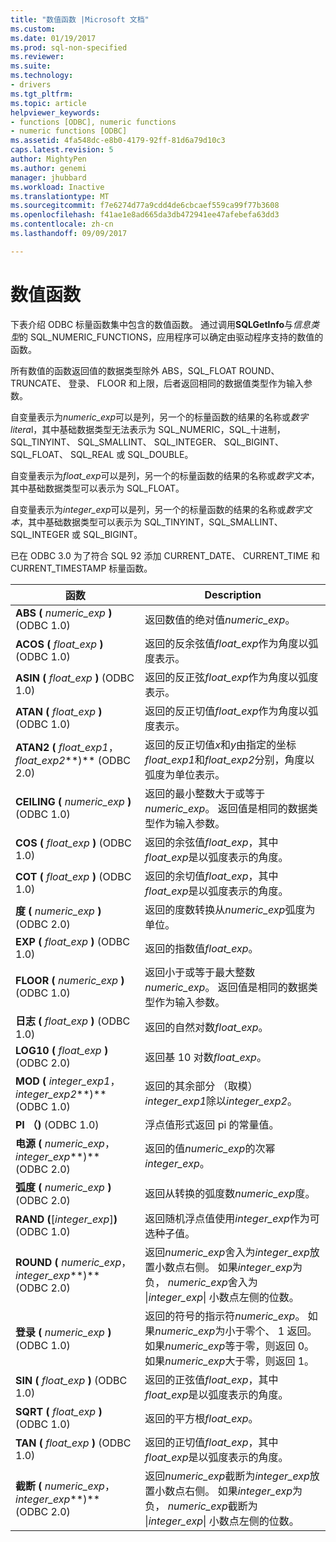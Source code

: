 ```yaml
---
title: "数值函数 |Microsoft 文档"
ms.custom: 
ms.date: 01/19/2017
ms.prod: sql-non-specified
ms.reviewer: 
ms.suite: 
ms.technology:
- drivers
ms.tgt_pltfrm: 
ms.topic: article
helpviewer_keywords:
- functions [ODBC], numeric functions
- numeric functions [ODBC]
ms.assetid: 4fa548dc-e8b0-4179-92ff-81d6a79d10c3
caps.latest.revision: 5
author: MightyPen
ms.author: genemi
manager: jhubbard
ms.workload: Inactive
ms.translationtype: MT
ms.sourcegitcommit: f7e6274d77a9cdd4de6cbcaef559ca99f77b3608
ms.openlocfilehash: f41ae1e8ad665da3db472941ee47afebefa63dd3
ms.contentlocale: zh-cn
ms.lasthandoff: 09/09/2017

---
```

# <a name="numeric-functions"></a>数值函数
下表介绍 ODBC 标量函数集中包含的数值函数。 通过调用**SQLGetInfo**与*信息类型*的 SQL_NUMERIC_FUNCTIONS，应用程序可以确定由驱动程序支持的数值的函数。  
  
 所有数值的函数返回值的数据类型除外 ABS，SQL_FLOAT ROUND、 TRUNCATE、 登录、 FLOOR 和上限，后者返回相同的数据值类型作为输入参数。  
  
 自变量表示为*numeric_exp*可以是列，另一个的标量函数的结果的名称或*数字 litera*l，其中基础数据类型无法表示为 SQL_NUMERIC，SQL_十进制，SQL_TINYINT、 SQL_SMALLINT、 SQL_INTEGER、 SQL_BIGINT、 SQL_FLOAT、 SQL_REAL 或 SQL_DOUBLE。  
  
 自变量表示为*float_exp*可以是列，另一个的标量函数的结果的名称或*数字文本*，其中基础数据类型可以表示为 SQL_FLOAT。  
  
 自变量表示为*integer_exp*可以是列，另一个的标量函数的结果的名称或*数字文本*，其中基础数据类型可以表示为 SQL_TINYINT，SQL_SMALLINT、 SQL_INTEGER 或 SQL_BIGINT。  
  
 已在 ODBC 3.0 为了符合 SQL 92 添加 CURRENT_DATE、 CURRENT_TIME 和 CURRENT_TIMESTAMP 标量函数。  
  
|函数|Description|  
|--------------|-----------------|  
|**ABS (** *numeric_exp* **)** (ODBC 1.0)|返回数值的绝对值*numeric_exp*。|  
|**ACOS (** *float_exp* **)** (ODBC 1.0)|返回的反余弦值*float_exp*作为角度以弧度表示。|  
|**ASIN (** *float_exp* **)** (ODBC 1.0)|返回的反正弦*float_exp*作为角度以弧度表示。|  
|**ATAN (** *float_exp* **)** (ODBC 1.0)|返回的反正切值*float_exp*作为角度以弧度表示。|  
|**ATAN2 (** *float_exp1*， *float_exp2***)** (ODBC 2.0)|返回的反正切值*x*和*y*由指定的坐标*float_exp1*和*float_exp2*分别，角度以弧度为单位表示。|  
|**CEILING (** *numeric_exp* **)** (ODBC 1.0)|返回的最小整数大于或等于*numeric_exp*。 返回值是相同的数据类型作为输入参数。|  
|**COS (** *float_exp* **)** (ODBC 1.0)|返回的余弦值*float_exp*，其中*float_exp*是以弧度表示的角度。|  
|**COT (** *float_exp* **)** (ODBC 1.0)|返回的余切值*float_exp*，其中*float_exp*是以弧度表示的角度。|  
|**度 (** *numeric_exp* **)** (ODBC 2.0)|返回的度数转换从*numeric_exp*弧度为单位。|  
|**EXP (** *float_exp* **)** (ODBC 1.0)|返回的指数值*float_exp*。|  
|**FLOOR (** *numeric_exp* **)** (ODBC 1.0)|返回小于或等于最大整数*numeric_exp*。 返回值是相同的数据类型作为输入参数。|  
|**日志 (** *float_exp* **)** (ODBC 1.0)|返回的自然对数*float_exp*。|  
|**LOG10 (** *float_exp* **)** (ODBC 2.0)|返回基 10 对数*float_exp*。|  
|**MOD (** *integer_exp1*， *integer_exp2***)** (ODBC 1.0)|返回的其余部分 （取模） *integer_exp1*除以*integer_exp2*。|  
|**PI （)** (ODBC 1.0)|浮点值形式返回 pi 的常量值。|  
|**电源 (** *numeric_exp*， *integer_exp***)** (ODBC 2.0)|返回的值*numeric_exp*的次幂*integer_exp*。|  
|**弧度 (** *numeric_exp* **)** (ODBC 2.0)|返回从转换的弧度数*numeric_exp*度。|  
|**RAND (**[*integer_exp*]**)** (ODBC 1.0)|返回随机浮点值使用*integer_exp*作为可选种子值。|  
|**ROUND (** *numeric_exp*， *integer_exp***)** (ODBC 2.0)|返回*numeric_exp*舍入为*integer_exp*放置小数点右侧。 如果*integer_exp*为负， *numeric_exp*舍入为 &#124;*integer_exp*&#124; 小数点左侧的位数。|  
|**登录 (** *numeric_exp* **)** (ODBC 1.0)|返回的符号的指示符*numeric_exp*。 如果*numeric_exp*为小于零个、 1 返回。 如果*numeric_exp*等于零，则返回 0。 如果*numeric_exp*大于零，则返回 1。|  
|**SIN (** *float_exp* **)** (ODBC 1.0)|返回的正弦值*float_exp*，其中*float_exp*是以弧度表示的角度。|  
|**SQRT (** *float_exp* **)** (ODBC 1.0)|返回的平方根*float_exp*。|  
|**TAN (** *float_exp* **)** (ODBC 1.0)|返回的正切值*float_exp*，其中*float_exp*是以弧度表示的角度。|  
|**截断 (** *numeric_exp*， *integer_exp***)** (ODBC 2.0)|返回*numeric_exp*截断为*integer_exp*放置小数点右侧。 如果*integer_exp*为负， *numeric_exp*截断为 &#124;*integer_exp*&#124; 小数点左侧的位数。|

